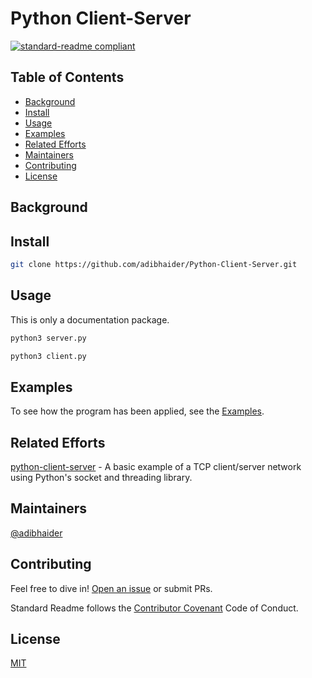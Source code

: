 # Python Client-Server
[![standard-readme compliant](https://img.shields.io/badge/readme%20style-standard-brightgreen.svg?style=flat-square)](https://github.com/RichardLitt/standard-readme)
## Table of Contents
* [Background](#background)
* [Install](#install)
* [Usage](#usage)
* [Examples](#examples)
* [Related Efforts](#related-efforts)
* [Maintainers](#maintainers)
* [Contributing](#contributing)
* [License](#license)
## Background
## Install
```bash
git clone https://github.com/adibhaider/Python-Client-Server.git
```
## Usage
This is only a documentation package.
```bash
python3 server.py
```
```bash
python3 client.py
```
## Examples
To see how the program has been applied, see the [Examples](www.google.com).
## Related Efforts
[python-client-server](https://github.com/pricheal/python-client-server) - A basic example of a TCP client/server network using Python's socket and threading library.
## Maintainers
[@adibhaider](https://github.com/adibhaider)
## Contributing
Feel free to dive in! [Open an issue](https://github.com/adibhaider/Python-Client-Server/issues/new) or submit PRs.

Standard Readme follows the [Contributor Covenant](https://www.contributor-covenant.org/version/1/3/0/code-of-conduct/) Code of Conduct.
## License
[MIT](https://github.com/adibhaider/Python-Client-Server/blob/main/LICENSE)
